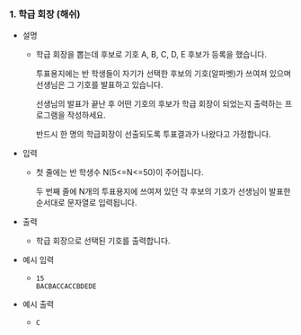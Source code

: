 ### 1. 학급 회장 (해쉬)

- 설명
    - 학급 회장을 뽑는데 후보로 기호 A, B, C, D, E 후보가 등록을 했습니다.
      
      투표용지에는 반 학생들이 자기가 선택한 후보의 기호(알파벳)가 쓰여져 있으며 선생님은 그 기호를 발표하고 있습니다.
      
      선생님의 발표가 끝난 후 어떤 기호의 후보가 학급 회장이 되었는지 출력하는 프로그램을 작성하세요.
      
      반드시 한 명의 학급회장이 선출되도록 투표결과가 나왔다고 가정합니다.
      
- 입력
    - 첫 줄에는 반 학생수 N(5<=N<=50)이 주어집니다.
      
      두 번째 줄에 N개의 투표용지에 쓰여져 있던 각 후보의 기호가 선생님이 발표한 순서대로 문자열로 입력됩니다.
      
- 출력
    - 학급 회장으로 선택된 기호를 출력합니다.

- 예시 입력
    - ```
      15
      BACBACCACCBDEDE
      ```
 
- 예시 출력
    - ```
      C
      ```